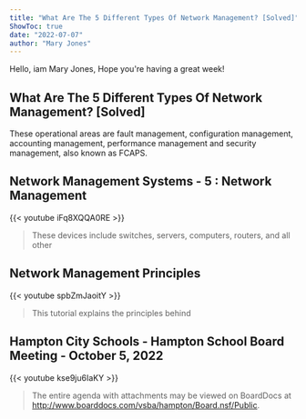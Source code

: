 ```yaml
---
title: "What Are The 5 Different Types Of Network Management? [Solved]"
ShowToc: true 
date: "2022-07-07"
author: "Mary Jones" 
---
```


Hello, iam Mary Jones, Hope you're having a great week!
## What Are The 5 Different Types Of Network Management? [Solved]
These operational areas are fault management, configuration management, accounting management, performance management and security management, also known as FCAPS.

## Network Management Systems - 5 : Network Management
{{< youtube iFq8XQQA0RE >}}
>These devices include switches, servers, computers, routers, and all other 

## Network Management Principles
{{< youtube spbZmJaoitY >}}
>This tutorial explains the principles behind 

## Hampton City Schools - Hampton School Board Meeting - October 5, 2022
{{< youtube kse9ju6IaKY >}}
>The entire agenda with attachments may be viewed on BoardDocs at http://www.boarddocs.com/vsba/hampton/Board.nsf/Public.


